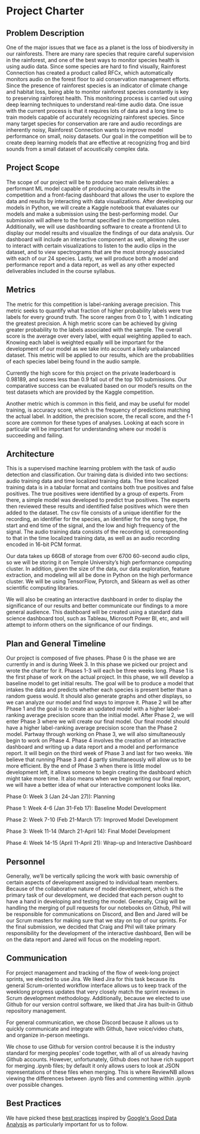 # Project Charter

## Problem Description
One of the major issues that we face as a planet is the loss of biodiversity in our rainforests. There are many rare species that require careful supervision in the rainforest, and one of the best ways to monitor species health is using audio data. Since some species are hard to find visually, Rainforest Connection has created a product called RFCx, which automatically monitors audio on the forest floor to aid conservation management efforts. Since the presence of rainforest species is an indicator of climate change and habitat loss, being able to monitor rainforest species constantly is key to preserving rainforest health. This monitoring process is carried out using deep learning techniques to understand real-time audio data. One issue with the current process is that it requires lots of data and a long time to train models capable of accurately recognizing rainforest species. Since many target species for conservation are rare and audio recordings are inherently noisy, Rainforest Connection wants to improve model performance on small, noisy datasets. Our goal in the competition will be to create deep learning models that are effective at recognizing frog and bird sounds from a small dataset of acoustically complex data.

## Project Scope
The scope of our project will be to produce two main deliverables: a performant ML model capable of producing accurate results in the competition and a front-facing dashboard that allows the user to explore the data and results by interacting with data visualizations. After developing our models in Python, we will create a Kaggle notebook that evaluates our models and make a submission using the best-performing model. Our submission will adhere to the format specified in the competition rules. Additionally, we will use dashboarding software to create a frontend UI to display our model results and visualize the findings of our data analysis. Our dashboard will include an interactive component as well, allowing the user to interact with certain visualizations to listen to the audio clips in the dataset, and to view spectrograms that are the most strongly associated with each of our 24 species. Lastly, we will produce both a model and performance report and a data report, as well as any other expected deliverables included in the course syllabus.

## Metrics
The metric for this competition is label-ranking average precision. This metric seeks to quantify what fraction of higher probability labels were true labels for every ground truth. The score ranges from 0 to 1, with 1 indicating the greatest precision. A high metric score can be achieved by giving greater probability to the labels associated with the sample. The overall score is the average over every label, with equal weighting applied to each. Knowing each label is weighted equally will be important for the development of our model as we take into account a likely unbalanced dataset. This metric will be applied to our results, which are the probabilities of each species label being found in the audio sample. 

Currently the high score for this project on the private leaderboard is 0.98189, and scores less than 0.9 fall out of the top 100 submissions. Our comparative success can be evaluated based on our model’s results on the test datasets which are provided by the Kaggle competition. 

Another metric which is common in this field, and may be useful for model training, is accuracy score, which is the frequency of predictions matching the actual label. In addition, the precision score, the recall score, and the f-1 score are common for these types of analyses. Looking at each score in particular will be important for understanding where our model is succeeding and failing.

## Architecture
This is a supervised machine learning problem with the task of audio detection and classification. Our training data is divided into two sections: audio training data and time localized training data. The time localized training data is in a tabular format and contains both true positives and false positives. The true positives were identified by a group of experts. From there, a simple model was developed to predict true positives. The experts then reviewed these results and identified false positives which were then added to the dataset. The csv file consists of a unique identifier for the recording, an identifier for the species, an identifier for the song type, the start and end time of the signal, and the low and high frequency of the signal. The audio training data consists of the recording id, corresponding to that in the time localized training data, as well as an audio recording encoded in 16-bit PCM format.

Our data takes up 66GB of storage from over 6700 60-second audio clips, so we will be storing it on Temple University’s high performance computing cluster. In addition, given the size of the data, our data exploration, feature extraction, and modeling will all be done in Python on the high performance cluster. We will be using TensorFlow, Pytorch, and Sklearn as well as other scientific computing libraries. 

We will also be creating an interactive dashboard in order to display the significance of our results and better communicate our findings to a more general audience. This dashboard will be created using a standard data science dashboard tool, such as Tableau, Microsoft Power BI, etc, and will attempt to inform others on the significance of our findings.

## Plan and General Timeline
Our project is composed of five phases. Phase 0 is the phase we are currently in and is during Week 3. In this phase we picked our project and wrote the charter for it. Phases 1-3 will each be three weeks long. Phase 1 is the first phase of work on the actual project. In this phase, we will develop a baseline model to get initial results. The goal will be to produce a model that intakes the data and predicts whether each species is present better than a random guess would. It should also generate graphs and other displays, so we can analyze our model and find ways to improve it. Phase 2 will be after Phase 1 and the goal is to create an updated model with a higher label-ranking average precision score than the initial model. After Phase 2, we will enter Phase 3 where we will create our final model. Our final model should have a higher label-ranking average precision score than the Phase 2 model. Partway through working on Phase 3, we will also simultaneously begin to work on Phase 4. Phase 4 involves the creation of an interactive dashboard and writing up a data report and a model and performance report. It will begin on the third week of Phase 3 and last for two weeks. We believe that running Phase 3 and 4 partly simultaneously will allow us to be more efficient. By the end of Phase 3 when there is little model development left, it allows someone to begin creating the dashboard which might take more time. It also means when we begin writing our final report, we will have a better idea of what our interactive component looks like.

Phase 0: Week 3 (Jan 24-Jan 27)): Planning

Phase 1: Week 4-6 (Jan 31-Feb 17): Baseline Model Development

Phase 2: Week 7-10 (Feb 21-March 17): Improved Model Development

Phase 3: Week 11-14 (March 21-April 14): Final Model Development

Phase 4: Week 14-15 (April 11-April 21): Wrap-up and Interactive Dashboard

## Personnel
Generally, we’ll be vertically splicing the work with basic ownership of certain aspects of development assigned to individual team members. Because of the collaborative nature of model development, which is the primary task of our development, we decided that each person ought to have a hand in developing and testing the model. Generally, Craig will be handling the merging of pull requests for our notebooks on Github, Phil will be responsible for communications on Discord, and Ben and Jared will be our Scrum masters for making sure that we stay on top of our sprints. For the final submission, we decided that Craig and Phil will take primary responsibility for the development of the interactive dashboard, Ben will be on the data report and Jared will focus on the modeling report.

## Communication
For project management and tracking of the flow of week-long project sprints, we elected to use Jira. We liked Jira for this task because its general Scrum-oriented workflow interface allows us to keep track of the weeklong progress updates that very closely match the sprint reviews in Scrum development methodology. Additionally, because we elected to use Github for our version control software, we liked that Jira has built-in Github repository management.

For general communication, we chose Discord because it allows us to quickly communicate and integrate with Github, have voice/video chats, and organize in-person meetings.

We chose to use Github for version control because it is the industry standard for merging peoples’ code together, with all of us already having Github accounts. However, unfortunately, Github does not have rich support for merging .ipynb files; by default it only allows users to look at JSON representations of these files when merging. This is where ReviewNB allows viewing the differences between .ipynb files and commenting within .ipynb over possible changes.

## Best Practices
We have picked these [best practices](Best%20Practices%20in%20Data%20Analysis.md) inspired by [Google's Good Data Analysis](https://developers.google.com/machine-learning/guides/good-data-analysis) as particularly important for us to follow.
